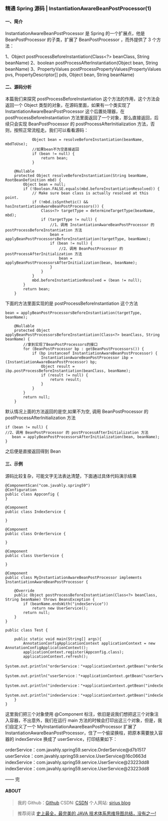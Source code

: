 ### 精通 Spring 源码 | InstantiationAwareBeanPostProcessor(1)

#### 一、简介
InstantiationAwareBeanPostProcessor 是 Spring 的一个扩展点，他是 BeanPostProcessor 的子类，扩展了 BeanPostProcessor ，而外提供了 3 个方法：

1、Object postProcessBeforeInstantiation(Class<?> beanClass, String beanName)
2、boolean postProcessAfterInstantiation(Object bean, String beanName)
3、PropertyValues postProcessPropertyValues(PropertyValues pvs, PropertyDescriptor[] pds, Object bean, String beanName)

#### 二、源码分析

本篇我们来探究 postProcessBeforeInstantiation 这个方法的作用，这个方法会返回一个 Object 类型的对象，在源码里面，如果有一个类实现了 InstantiationAwareBeanPostProcessor 这个后置处理器，在 postProcessBeforeInstantiation 方法里面返回了一个对象，那么直接返回，后续只会实现 BeanPostProcessor 的 postProcessAfterInitialization 方法，否则，按照正常流程走。我们可以看看源码：

```
			Object bean = resolveBeforeInstantiation(beanName, mbdToUse);
			//如果bean不为空直接返回
			if (bean != null) {
				return bean;
			}
```

```
	@Nullable
	protected Object resolveBeforeInstantiation(String beanName, RootBeanDefinition mbd) {
		Object bean = null;
		if (!Boolean.FALSE.equals(mbd.beforeInstantiationResolved)) {
			// Make sure bean class is actually resolved at this point.
			if (!mbd.isSynthetic() && hasInstantiationAwareBeanPostProcessors()) {
				Class<?> targetType = determineTargetType(beanName, mbd);
				if (targetType != null) {
					//1、调用 InstantiationAwareBeanPostProcessor 的 postProcessBeforeInstantiation 方法
					bean = applyBeanPostProcessorsBeforeInstantiation(targetType, beanName);
					if (bean != null) {
						//2、调用 BeanPostProcessor 的 postProcessAfterInitialization 方法
						bean = applyBeanPostProcessorsAfterInitialization(bean, beanName);
					}
				}
			}
			mbd.beforeInstantiationResolved = (bean != null);
		}
		return bean;
	}
```
下面的方法里面实现的是 postProcessBeforeInstantiation 这个方法
```
bean = applyBeanPostProcessorsBeforeInstantiation(targetType, beanName);
```

```
	@Nullable
	protected Object applyBeanPostProcessorsBeforeInstantiation(Class<?> beanClass, String beanName) {
		//拿到实现了BeanPostProcessors的接口
		for (BeanPostProcessor bp : getBeanPostProcessors()) {
			if (bp instanceof InstantiationAwareBeanPostProcessor) {
				InstantiationAwareBeanPostProcessor ibp = (InstantiationAwareBeanPostProcessor) bp;
				Object result = ibp.postProcessBeforeInstantiation(beanClass, beanName);
				if (result != null) {
					return result;
				}
			}
		}
		return null;
	}
```

默认情况上面的方法返回的是空,如果不为空, 调用 BeanPostProcessor 的 postProcessAfterInitialization 方法 

```
if (bean != null) {
//2、调用 BeanPostProcessor 的 postProcessAfterInitialization 方法
   bean = applyBeanPostProcessorsAfterInitialization(bean, beanName);
}
```

之后便是直接返回得到 Bean

#### 三、示例

源码比较复杂，可能文字无法表达清楚，下面通过具体代码演示结果

```
@ComponentScan("com.javahly.spring59")
@Configuration
public class Appconfig {
}
```

```
@Component
public class IndexService {

}
```

```
@Component
public class OrderService {

}
```

```
@Component
public class UserService {

}
```

```
@Component
public class MyInstantiationAwareBeanPostProcessor implements InstantiationAwareBeanPostProcessor {

	@Override
	public Object postProcessBeforeInstantiation(Class<?> beanClass, String beanName) throws BeansException {
		if (beanName.endsWith("indexService"))
			return new UserService();
		return null;
	}
}
```

```
public class Test {

	public static void main(String[] args){
		AnnotationConfigApplicationContext applicationContext = new AnnotationConfigApplicationContext();
		applicationContext.register(Appconfig.class);
		applicationContext.refresh();
		System.out.println("orderService："+applicationContext.getBean("orderService"));
		System.out.println("userService："+applicationContext.getBean("userService"));
		System.out.println("indexService："+applicationContext.getBean("indexService"));
		System.out.println("indexService："+applicationContext.getBean("indexService"));
	}
}
```

这里我们把三个对象使用 @Component 标注，依旧是说我们想把这三个对象注入容器，不出意外，我们在运行 main 方法的时候会打印出这三个对象，但是，我们自定义了一个 MyInstantiationAwareBeanPostProcessor 扩展了InstantiationAwareBeanPostProcessor，住了一个偷梁换柱，把原本需要放入容器的 indexService 换成了 userService，打印结果如下：

orderService：com.javahly.spring59.service.OrderService@d7b1517
userService：com.javahly.spring59.service.UserService@16c0663d
indexService：com.javahly.spring59.service.UserService@23223dd8
indexService：com.javahly.spring59.service.UserService@23223dd8

—— 完


#### ABOUT


>我的 Github：[Github](https://github.com/huangliangyun)
>CSDN: [CSDN](https://blog.csdn.net/Sirius_hly)
>个人网站: [sirius blog](http://www.javahly.com/)

>推荐阅读
>[史上最全，最完美的 JAVA 技术体系思维导图总结，没有之一!](https://blog.csdn.net/Sirius_hly/article/details/94335233)